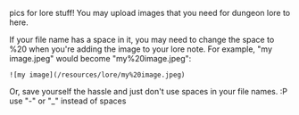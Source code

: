 pics for lore stuff!
You may upload images that you need for dungeon lore to here.

If your file name has a space in it, you may need to change the space to %20 when you're adding the image to your lore note. For example, "my image.jpeg" would become "my%20image.jpeg":
```
![my image](/resources/lore/my%20image.jpeg)
```
Or, save yourself the hassle and just don't use spaces in your file names. :P
use "-" or "_" instead of spaces
